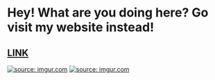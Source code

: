 # Hey! What are you doing here? Go visit my website instead!

## [LINK](http://www.forrestjsmith.com)

<a href="https://imgur.com/XO5juDWm"><img src="https://i.imgur.com/XO5juDWm.jpg" title="source: imgur.com" /></a>
<a href="https://imgur.com/N1SkBrIm"><img src="https://i.imgur.com/N1SkBrIm.jpg" title="source: imgur.com" /></a>